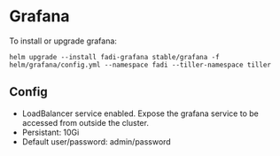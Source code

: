 # Grafana

To install or upgrade grafana:

```
helm upgrade --install fadi-grafana stable/grafana -f helm/grafana/config.yml --namespace fadi --tiller-namespace tiller
```

## Config

* LoadBalancer service enabled.
Expose the grafana service to be accessed from outside the cluster.
* Persistant: 10Gi
* Default user/password: admin/password
